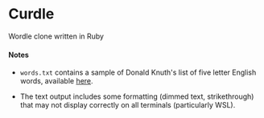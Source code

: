 # Curdle
Wordle clone written in Ruby

#### Notes

- `words.txt` contains a sample of Donald Knuth's list of five letter English words, available [here](https://www-cs-faculty.stanford.edu/~knuth/sgb-words.txt).

- The text output includes some formatting (dimmed text, strikethrough) that may not display correctly on all terminals (particularly WSL).
